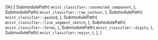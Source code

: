 Ok(
    [
        SubmodulePath(
            `mnist_classifier::connected_component`,
        ),
        SubmodulePath(
            `mnist_classifier::raw_contour`,
        ),
        SubmodulePath(
            `mnist_classifier::geom2d`,
        ),
        SubmodulePath(
            `mnist_classifier::line_segment_sketch`,
        ),
        SubmodulePath(
            `mnist_classifier::fermi`,
        ),
        SubmodulePath(
            `mnist_classifier::digits`,
        ),
        SubmodulePath(
            `mnist_classifier::major`,
        ),
    ],
)